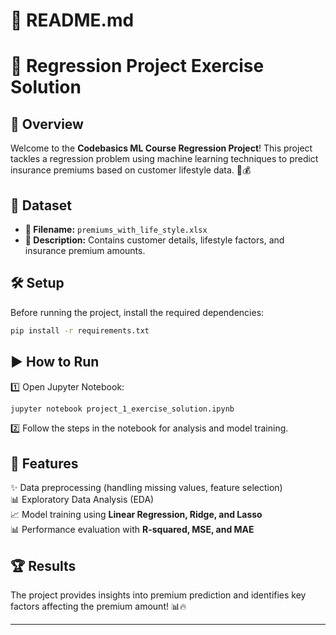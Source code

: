 # 📘 README.md

# 🚀 Regression Project Exercise Solution

## 🎯 Overview
Welcome to the **Codebasics ML Course Regression Project**! This project tackles a regression problem using machine learning techniques to predict insurance premiums based on customer lifestyle data. 🏥💰

## 📂 Dataset
- **📄 Filename:** `premiums_with_life_style.xlsx`
- **📝 Description:** Contains customer details, lifestyle factors, and insurance premium amounts.

## 🛠️ Setup
Before running the project, install the required dependencies:
```bash
pip install -r requirements.txt
```

## ▶️ How to Run
1️⃣ Open Jupyter Notebook:
```bash
jupyter notebook project_1_exercise_solution.ipynb
```
2️⃣ Follow the steps in the notebook for analysis and model training.

## 🎨 Features
✨ Data preprocessing (handling missing values, feature selection)  
📊 Exploratory Data Analysis (EDA)  
📈 Model training using **Linear Regression, Ridge, and Lasso**  
📊 Performance evaluation with **R-squared, MSE, and MAE**  

## 🏆 Results
The project provides insights into premium prediction and identifies key factors affecting the premium amount! 📊🔥

---
